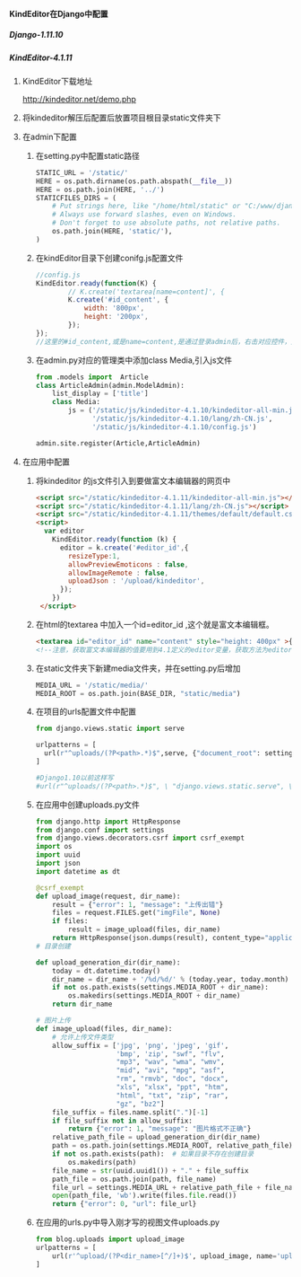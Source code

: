 #### KindEditor在Django中配置

##### 	Django-1.11.10

#####	KindEditor-4.1.11

1. KindEditor下载地址

   http://kindeditor.net/demo.php

2. 将kindeditor解压后配置后放置项目根目录static文件夹下

3. 在admin下配置

   1. 在setting.py中配置static路径

      ```python
      STATIC_URL = '/static/'
      HERE = os.path.dirname(os.path.abspath(__file__))
      HERE = os.path.join(HERE, '../')
      STATICFILES_DIRS = (
          # Put strings here, like "/home/html/static" or "C:/www/django/static".
          # Always use forward slashes, even on Windows.
          # Don't forget to use absolute paths, not relative paths.
          os.path.join(HERE, 'static/'),
      )
      ```

   2. 在kindEditor目录下创建conifg.js配置文件

      ```javascript
      //config.js
      KindEditor.ready(function(K) {
              // K.create('textarea[name=content]', {
              K.create('#id_content', {
                  width: '800px',
                  height: '200px',
              });
      });
      //这里的#id_content,或是name=content,是通过登录admin后，右击对应控件，选择审查元素获得的。
      ```

   3. 在admin.py对应的管理类中添加class Media,引入js文件

      ```python
      from .models import  Article
      class ArticleAdmin(admin.ModelAdmin):
          list_display = ['title']
          class Media:
              js = ('/static/js/kindeditor-4.1.10/kindeditor-all-min.js',
                    '/static/js/kindeditor-4.1.10/lang/zh-CN.js',
                    '/static/js/kindeditor-4.1.10/config.js')

      admin.site.register(Article,ArticleAdmin)
      ```

4. 在应用中配置

   1. 将kindeditor 的js文件引入到要做富文本编辑器的网页中

      ```html
      <script src="/static/kindeditor-4.1.11/kindeditor-all-min.js"></script>
      <script src="/static/kindeditor-4.1.11/lang/zh-CN.js"></script>
      <script src="/static/kindeditor-4.1.11/themes/default/default.css"></script>
      <script>
      	var editor
          KindEditor.ready(function (k) {
            editor = k.create('#editor_id',{
              resizeType:1,
              allowPreviewEmoticons : false,
              allowImageRemote : false,
              uploadJson : '/upload/kindeditor',
            });
          })
       </script>
      ```

   2. 在html的textarea 中加入一个id=editor_id ,这个就是富文本编辑框。

      ```html
      <textarea id="editor_id" name="content" style="height: 400px" >{{ text }}</textarea>
      <!--注意，获取富文本编辑器的值要用到4.1定义的editor变量，获取方法为editor.html()-->
      ```

   3. 在static文件夹下新建media文件夹，并在setting.py后增加

      ```python
      MEDIA_URL = '/static/media/'
      MEDIA_ROOT = os.path.join(BASE_DIR, "static/media")
      ```

   4. 在项目的urls配置文件中配置

      ```python
      from django.views.static import serve

      urlpatterns = [
      	url(r"^uploads/(?P<path>.*)$",serve, {"document_root": settings.MEDIA_ROOT, }),
      ]

      #Django1.10以前这样写
      #url(r"^uploads/(?P<path>.*)$", \ "django.views.static.serve", \ {"document_root": settings.MEDIA_ROOT,}),
      ```

   5. 在应用中创建uploads.py文件

      ```python
      from django.http import HttpResponse
      from django.conf import settings
      from django.views.decorators.csrf import csrf_exempt
      import os
      import uuid
      import json
      import datetime as dt

      @csrf_exempt
      def upload_image(request, dir_name):
          result = {"error": 1, "message": "上传出错"}
          files = request.FILES.get("imgFile", None)
          if files:
              result = image_upload(files, dir_name)
          return HttpResponse(json.dumps(result), content_type="application/json")
      # 目录创建

      def upload_generation_dir(dir_name):
          today = dt.datetime.today()
          dir_name = dir_name + '/%d/%d/' % (today.year, today.month)
          if not os.path.exists(settings.MEDIA_ROOT + dir_name):
              os.makedirs(settings.MEDIA_ROOT + dir_name)
          return dir_name

      # 图片上传
      def image_upload(files, dir_name):
          # 允许上传文件类型
          allow_suffix = ['jpg', 'png', 'jpeg', 'gif',
                          'bmp', 'zip', "swf", "flv",
                          "mp3", "wav", "wma", "wmv",
                          "mid", "avi", "mpg", "asf",
                          "rm", "rmvb", "doc", "docx",
                          "xls", "xlsx", "ppt", "htm",
                          "html", "txt", "zip", "rar",
                          "gz", "bz2"]
          file_suffix = files.name.split(".")[-1]
          if file_suffix not in allow_suffix:
              return {"error": 1, "message": "图片格式不正确"}
          relative_path_file = upload_generation_dir(dir_name)
          path = os.path.join(settings.MEDIA_ROOT, relative_path_file)
          if not os.path.exists(path):  # 如果目录不存在创建目录
              os.makedirs(path)
          file_name = str(uuid.uuid1()) + "." + file_suffix
          path_file = os.path.join(path, file_name)
          file_url = settings.MEDIA_URL + relative_path_file + file_name
          open(path_file, 'wb').write(files.file.read())
          return {"error": 0, "url": file_url}
      ```

   6. 在应用的urls.py中导入刚才写的视图文件uploads.py

      ```python
      from blog.uploads import upload_image
      urlpatterns = [
          url(r'^upload/(?P<dir_name>[^/]+)$', upload_image, name='upload_image'),
      ]
      ```

      ​